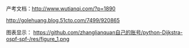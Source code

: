 产考文档：http://www.wutianqi.com/?p=1890

http://golehuang.blog.51cto.com/7499/920865

图表显示：
https://github.com/zhanglianquan自己的账号/python-Dijkstra-ospf-spf-/res/figure_1.png
